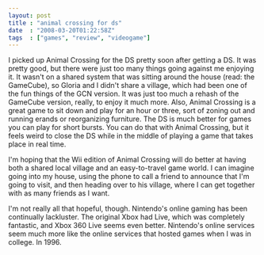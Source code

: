 ```yaml
---
layout: post
title : "animal crossing for ds"
date  : "2008-03-20T01:22:58Z"
tags  : ["games", "review", "videogame"]
---
```

I picked up Animal Crossing for the DS pretty soon after getting a DS.  It was pretty good, but there were just too many things going against me enjoying it. It wasn't on a shared system that was sitting around the house (read: the GameCube), so Gloria and I didn't share a village, which had been one of the fun things of the GCN version.  It was just too much a rehash of the GameCube version, really, to enjoy it much more.  Also, Animal Crossing is a great game to sit down and play for an hour or three, sort of zoning out and running erands or reorganizing furniture.  The DS is much better for games you can play for short bursts.  You can do that with Animal Crossing, but it feels weird to close the DS while in the middle of playing a game that takes place in real time.

I'm hoping that the Wii edition of Animal Crossing will do better at having both a shared local village and an easy-to-travel game world.  I can imagine going into my house, using the phone to call a friend to announce that I'm going to visit, and then heading over to his village, where I can get together with as many friends as I want.

I'm not really all that hopeful, though.  Nintendo's online gaming has been continually lackluster.  The original Xbox had Live, which was completely fantastic, and Xbox 360 Live seems even better.  Nintendo's online services seem much more like the online services that hosted games when I was in college.  In 1996.

